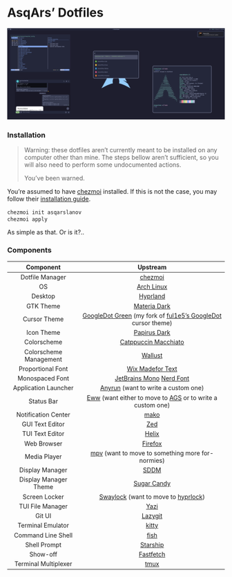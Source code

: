 # AsqArs’ Dotfiles

![Preview](assets/preview.png)

### Installation

> Warning: these dotfiles aren&CloseCurlyQuote;t currently meant to be installed
> on any computer other than mine. The steps bellow aren&CloseCurlyQuote;t
> sufficient, so you will also need to perform some undocumented actions.
>
> You&CloseCurlyQuote;ve been warned.

You&CloseCurlyQuote;re assumed to have [chezmoi](https://www.chezmoi.io/)
installed. If this is not the case, you may follow their
[installation guide](https://www.chezmoi.io/install/#__tabbed_2_2).

```shell
chezmoi init asqarslanov
chezmoi apply
```

As simple as that. Or is it?..

### Components

|       Component        |                                                                                Upstream                                                                                 |
| :--------------------: | :---------------------------------------------------------------------------------------------------------------------------------------------------------------------: |
|    Dotfile Manager     |                                                              [chezmoi](https://github.com/twpayne/chezmoi)                                                              |
|           OS           |                                                               [Arch Linux](https://github.com/archlinux)                                                                |
|        Desktop         |                                                             [Hyprland](https://github.com/hyprwm/Hyprland)                                                              |
|       GTK Theme        |                                                         [Materia Dark](https://github.com/nana-4/materia-theme)                                                         |
|      Cursor Theme      | [GoogleDot Green](https://github.com/asqarslanov/Google_Cursor) (my fork of [ful1e5&CloseCurlyQuote;s GoogleDot](https://github.com/ful1e5/Google_Cursor) cursor theme) |
|       Icon Theme       |                                              [Papirus Dark](https://github.com/PapirusDevelopmentTeam/papirus-icon-theme)                                               |
|      Colorscheme       |                                                    [Catppuccin Macchiato](https://github.com/catppuccin/catppuccin)                                                     |
| Colorscheme Management |                                                        [Wallust](https://codeberg.org/explosion-mental/wallust)                                                         |
|   Proportional Font    |                                                     [Wix Madefor Text](https://github.com/wix-incubator/wixmadefor)                                                     |
|    Monospaced Font     |                            [JetBrains Mono](https://github.com/JetBrains/JetBrainsMono) [Nerd Font](https://github.com/ryanoasis/nerd-fonts)                            |
|  Application Launcher  |                                                [Anyrun](https://github.com/Kirottu/anyrun) (want to write a custom one)                                                 |
|       Status Bar       |                       [Eww](https://github.com/elkowar/eww) (want either to move to [AGS](https://github.com/Aylur/ags) or to write a custom one)                       |
|  Notification Center   |                                                                [mako](https://github.com/emersion/mako)                                                                 |
|    GUI Text Editor     |                                                              [Zed](https://github.com/zed-industries/zed)                                                               |
|    TUI Text Editor     |                                                             [Helix](https://github.com/helix-editor/helix)                                                              |
|      Web Browser       |                                                             [Firefox](https://github.com/mozilla/gecko-dev)                                                             |
|      Media Player      |                                          [mpv](https://github.com/mpv-player/mpv) (want to move to something more for-normies)                                          |
|    Display Manager     |                                                                  [SDDM](https://github.com/sddm/sddm)                                                                   |
| Display Manager Theme  |                                                        [Sugar Candy](https://github.com/Kangie/sddm-sugar-candy)                                                        |
|     Screen Locker      |                             [Swaylock](https://github.com/swaywm/swaylock) (want to move to [hyprlock](https://github.com/hyprwm/hyprlock))                             |
|    TUI File Manager    |                                                                 [Yazi](https://github.com/sxyazi/yazi)                                                                  |
|         Git UI         |                                                           [Lazygit](https://github.com/jesseduffield/lazygit)                                                           |
|   Terminal Emulator    |                                                              [kitty](https://github.com/kovidgoyal/kitty)                                                               |
|   Command Line Shell   |                                                            [fish](https://github.com/fish-shell/fish-shell)                                                             |
|      Shell Prompt      |                                                            [Starship](https://github.com/starship/starship)                                                             |
|        Show-off        |                                                         [Fastfetch](https://github.com/fastfetch-cli/fastfetch)                                                         |
|  Terminal Multiplexer  |                                                                  [tmux](https://github.com/tmux/tmux)                                                                   |
